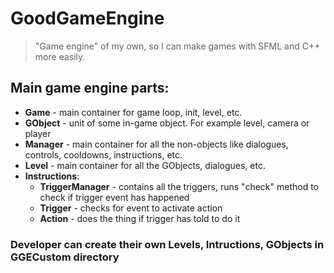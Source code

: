 # GoodGameEngine
>"Game engine" of my own, so I can make games with SFML and C++ more easily.

## Main game engine parts:

* **Game** - main container for game loop, init, level, etc.
* **GObject** - unit of some in-game object. For example level, camera or player
* **Manager** - main container for all the non-objects like dialogues, controls, cooldowns, instructions, etc.
* **Level** - main container for all the GObjects, dialogues, etc.
* **Instructions**:
  - **TriggerManager** - contains all the triggers, runs "check" method to check if trigger event has happened
  - **Trigger** - checks for event to activate action
  - **Action** - does the thing if trigger has told to do it
 
### Developer can create their own Levels, Intructions, GObjects in GGECustom directory  
